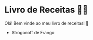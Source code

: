 # Livro de Receitas :man_cook:

Olá! Bem vinde ao meu livro de receitas! :wave:

- Strogonoff de Frango
